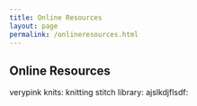 ```yaml
---
title: Online Resources
layout: page
permalink: /onlineresources.html
---
```


## Online Resources
verypink knits:
knitting stitch library: 
ajslkdjflsdf:
